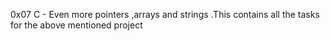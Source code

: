 0x07 C - Even more pointers ,arrays and strings .This contains all the tasks for the above mentioned project
